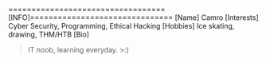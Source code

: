 ==================================[INFO]===============================
[Name] Camro
[Interests] Cyber Security, Programming, Ethical Hacking
[Hobbies] Ice skating, drawing, THM/HTB
[Bio]
  > IT noob, learning everyday. >:)
